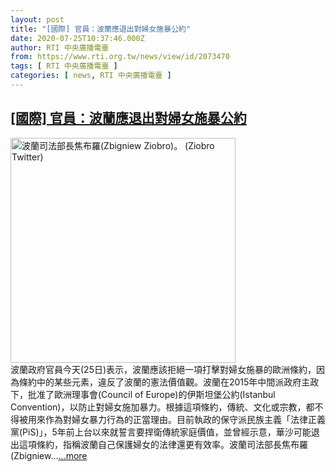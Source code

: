 ```yaml
---
layout: post
title: "[國際] 官員：波蘭應退出對婦女施暴公約"
date: 2020-07-25T10:37:46.000Z
author: RTI 中央廣播電臺
from: https://www.rti.org.tw/news/view/id/2073470
tags: [ RTI 中央廣播電臺 ]
categories: [ news, RTI 中央廣播電臺 ]
---
```

<!--1595673466000-->
[[國際] 官員：波蘭應退出對婦女施暴公約](https://www.rti.org.tw/news/view/id/2073470)
------

<div>
<img src="https://static.rti.org.tw/assets/thumbnails/2020/07/25/daade8261375f843504586959e480a00.jpg" width="360" alt="波蘭司法部長焦布羅(Zbigniew Ziobro)。 (Ziobro Twitter)" title="波蘭司法部長焦布羅(Zbigniew Ziobro)。 (Ziobro Twitter)"><br>波蘭政府官員今天(25日)表示，波蘭應該拒絕一項打擊對婦女施暴的歐洲條約，因為條約中的某些元素，違反了波蘭的憲法價值觀。波蘭在2015年中間派政府主政下，批准了歐洲理事會(Council of Europe)的伊斯坦堡公約(Istanbul Convention)，以防止對婦女施加暴力。根據這項條約，傳統、文化或宗教，都不得被用來作為對婦女暴力行為的正當理由。目前執政的保守派民族主義「法律正義黨(PiS)」，5年前上台以來就誓言要捍衛傳統家庭價值，並曾經示意，華沙可能退出這項條約，指稱波蘭自己保護婦女的法律還更有效率。波蘭司法部長焦布羅(Zbigniew...<a target="_blank" href="https://www.rti.org.tw/news/view/id/2073470">...more</a>
</div>
